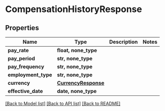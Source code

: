 # CompensationHistoryResponse


## Properties
Name | Type | Description | Notes
------------ | ------------- | ------------- | -------------
**pay_rate** | **float, none_type** |  | 
**pay_period** | **str, none_type** |  | 
**pay_frequency** | **str, none_type** |  | 
**employment_type** | **str, none_type** |  | 
**currency** | [**CurrencyResponse**](CurrencyResponse.md) |  | 
**effective_date** | **date, none_type** |  | 

[[Back to Model list]](../README.md#documentation-for-models) [[Back to API list]](../README.md#documentation-for-api-endpoints) [[Back to README]](../README.md)


